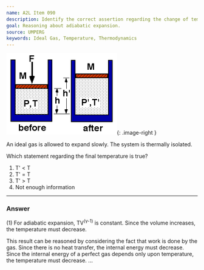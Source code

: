 ```yaml
---
name: A2L Item 090
description: Identify the correct assertion regarding the change of temperature in an expanding gas.
goal: Reasoning about adiabatic expansion.
source: UMPERG
keywords: Ideal Gas, Temperature, Thermodynamics
---
```


![Item090_fig1.gif](../images/Item090_fig1.gif){: .image-right } 

An ideal gas is allowed to expand slowly. The system is thermally
isolated.

Which statement regarding the final temperature is true?

1. T' < T 
2. T' = T 
3. T' > T 
4. Not enough information

<hr/>

### Answer

(1) For adiabatic expansion, TV<sup>(&gamma;-1)</sup> is constant. 
Since the volume increases, the temperature must decrease.

This result can be reasoned by considering the fact that work is done by
the gas.  Since there is no heat transfer, the internal energy must
decrease.  Since the internal energy of a perfect gas depends only upon
temperature, the temperature must decrease.
...
